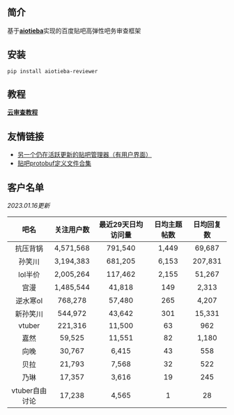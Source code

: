 ## 简介

基于[**aiotieba**](https://github.com/Starry-OvO/aiotieba)实现的百度贴吧高弹性吧务审查框架

## 安装

```shell
pip install aiotieba-reviewer
```

## 教程

[**云审查教程**](https://starry-ovo.github.io/aiotieba-reviewer/tutorial/reviewer/)

## 友情链接

+ [另一个仍在活跃更新的贴吧管理器（有用户界面）](https://github.com/dog194/TiebaManager)
+ [贴吧protobuf定义文件合集](https://github.com/n0099/tbclient.protobuf)

## 客户名单

*2023.01.16更新*

|      吧名      | 关注用户数 | 最近29天日均访问量 | 日均主题帖数 | 日均回复数 |
| :------------: | :--------: | :----------------: | :----------: | :--------: |
|    抗压背锅    | 4,571,568  |      791,540       |    1,449     |   69,687   |
|     孙笑川     | 3,194,383  |      681,205       |    6,153     |  207,831   |
|    lol半价     | 2,005,264  |      117,462       |    2,155     |   51,267   |
|      宫漫      | 1,485,544  |       41,818       |     149      |   2,313    |
|    逆水寒ol    |  768,278   |       57,480       |     265      |   4,207    |
|    新孙笑川    |  544,972   |       43,642       |     301      |   15,331   |
|     vtuber     |  221,316   |       11,500       |      63      |    962     |
|      嘉然      |   59,525   |       11,551       |      82      |   1,180    |
|      向晚      |   30,767   |       6,415        |      43      |    558     |
|      贝拉      |   21,793   |       7,568        |      32      |    522     |
|      乃琳      |   17,357   |       3,616        |      19      |    245     |
| vtuber自由讨论 |   17,238   |       4,565        |      1       |     28     |

